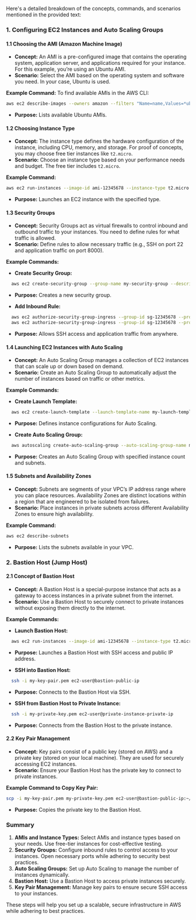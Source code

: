 Here's a detailed breakdown of the concepts, commands, and scenarios mentioned in the provided text:

### **1. Configuring EC2 Instances and Auto Scaling Groups**

#### **1.1 Choosing the AMI (Amazon Machine Image)**

- **Concept:** An AMI is a pre-configured image that contains the operating system, application server, and applications required for your instance. For this example, you’re using an Ubuntu AMI.
- **Scenario:** Select the AMI based on the operating system and software you need. In your case, Ubuntu is used.

**Example Command:**
To find available AMIs in the AWS CLI:
```bash
aws ec2 describe-images --owners amazon --filters "Name=name,Values=*ubuntu*"
```
- **Purpose:** Lists available Ubuntu AMIs.

#### **1.2 Choosing Instance Type**

- **Concept:** The instance type defines the hardware configuration of the instance, including CPU, memory, and storage. For proof of concepts, you may choose free tier instances like `t2.micro`.
- **Scenario:** Choose an instance type based on your performance needs and budget. The free tier includes `t2.micro`.

**Example Command:**
```bash
aws ec2 run-instances --image-id ami-12345678 --instance-type t2.micro --count 1
```
- **Purpose:** Launches an EC2 instance with the specified type.

#### **1.3 Security Groups**

- **Concept:** Security Groups act as virtual firewalls to control inbound and outbound traffic to your instances. You need to define rules for what traffic is allowed.
- **Scenario:** Define rules to allow necessary traffic (e.g., SSH on port 22 and application traffic on port 8000).

**Example Commands:**

- **Create Security Group:**
```bash
  aws ec2 create-security-group --group-name my-security-group --description "My Security Group" --vpc-id vpc-12345678
```
  - **Purpose:** Creates a new security group.

- **Add Inbound Rule:**
```bash
  aws ec2 authorize-security-group-ingress --group-id sg-12345678 --protocol tcp --port 22 --cidr 0.0.0.0/0
  aws ec2 authorize-security-group-ingress --group-id sg-12345678 --protocol tcp --port 8000 --cidr 0.0.0.0/0
```
  - **Purpose:** Allows SSH access and application traffic from anywhere.

#### **1.4 Launching EC2 Instances with Auto Scaling**

- **Concept:** An Auto Scaling Group manages a collection of EC2 instances that can scale up or down based on demand.
- **Scenario:** Create an Auto Scaling Group to automatically adjust the number of instances based on traffic or other metrics.

**Example Commands:**

- **Create Launch Template:**
```bash
  aws ec2 create-launch-template --launch-template-name my-launch-template --version-description "Initial version" --launch-template-data file://template-data.json
```
  - **Purpose:** Defines instance configurations for Auto Scaling.

- **Create Auto Scaling Group:**
```bash
  aws autoscaling create-auto-scaling-group --auto-scaling-group-name my-asg --launch-template LaunchTemplateName=my-launch-template,Version=1 --min-size 2 --max-size 4 --desired-capacity 2 --vpc-zone-identifier subnet-12345678,subnet-87654321
```
  - **Purpose:** Creates an Auto Scaling Group with specified instance count and subnets.

#### **1.5 Subnets and Availability Zones**

- **Concept:** Subnets are segments of your VPC’s IP address range where you can place resources. Availability Zones are distinct locations within a region that are engineered to be isolated from failures.
- **Scenario:** Place instances in private subnets across different Availability Zones to ensure high availability.

**Example Command:**
```bash
aws ec2 describe-subnets
```
- **Purpose:** Lists the subnets available in your VPC.

### **2. Bastion Host (Jump Host)**

#### **2.1 Concept of Bastion Host**

- **Concept:** A Bastion Host is a special-purpose instance that acts as a gateway to access instances in a private subnet from the internet.
- **Scenario:** Use a Bastion Host to securely connect to private instances without exposing them directly to the internet.

**Example Commands:**

- **Launch Bastion Host:**
```bash
  aws ec2 run-instances --image-id ami-12345678 --instance-type t2.micro --key-name my-key-pair --security-group-ids sg-12345678 --subnet-id subnet-12345678 --associate-public-ip-address
```
  - **Purpose:** Launches a Bastion Host with SSH access and public IP address.

- **SSH into Bastion Host:**
```bash
  ssh -i my-key-pair.pem ec2-user@bastion-public-ip
```
  - **Purpose:** Connects to the Bastion Host via SSH.

- **SSH from Bastion Host to Private Instance:**
```bash
  ssh -i my-private-key.pem ec2-user@private-instance-private-ip
```
  - **Purpose:** Connects from the Bastion Host to the private instance.

#### **2.2 Key Pair Management**

- **Concept:** Key pairs consist of a public key (stored on AWS) and a private key (stored on your local machine). They are used for securely accessing EC2 instances.
- **Scenario:** Ensure your Bastion Host has the private key to connect to private instances.

**Example Command to Copy Key Pair:**
```bash
scp -i my-key-pair.pem my-private-key.pem ec2-user@bastion-public-ip:~/
```
- **Purpose:** Copies the private key to the Bastion Host.

### **Summary**

1. **AMIs and Instance Types:** Select AMIs and instance types based on your needs. Use free-tier instances for cost-effective testing.
2. **Security Groups:** Configure inbound rules to control access to your instances. Open necessary ports while adhering to security best practices.
3. **Auto Scaling Groups:** Set up Auto Scaling to manage the number of instances dynamically.
4. **Bastion Host:** Use a Bastion Host to access private instances securely.
5. **Key Pair Management:** Manage key pairs to ensure secure SSH access to your instances.

These steps will help you set up a scalable, secure infrastructure in AWS while adhering to best practices.